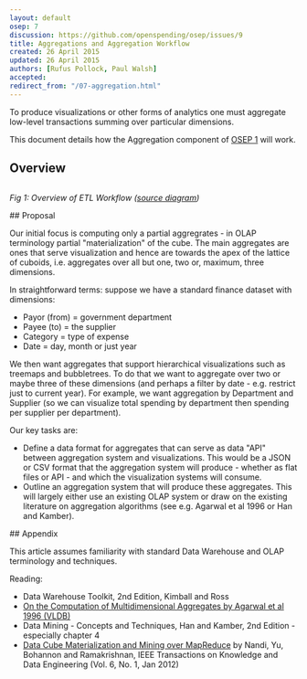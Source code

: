 ```yaml
---
layout: default
osep: 7
discussion: https://github.com/openspending/osep/issues/9
title: Aggregations and Aggregation Workflow
created: 26 April 2015
updated: 26 April 2015
authors: [Rufus Pollock, Paul Walsh]
accepted:
redirect_from: "/07-aggregation.html"
---
```


To produce visualizations or other forms of analytics one must aggregate low-level transactions summing over particular dimensions.

This document details how the Aggregation component of [OSEP 1][osep1] will work.

[osep1]: ./01-approach-and-architecture-of-openspending.html

## Overview

<img src="https://docs.google.com/drawings/d/1sOkT6bFBKAtO55nqHUTnnp8dpyTXq_apkt-1wCRt8NM/pub?w=960&h=720" alt="" style="max-width: 85vw; margin-left: -33%;" />

*Fig 1: Overview of ETL Workflow ([source diagram][fig1])*

[fig1]: https://docs.google.com/drawings/d/1sOkT6bFBKAtO55nqHUTnnp8dpyTXq_apkt-1wCRt8NM/pub?w=960&h=720

## Proposal

Our initial focus is computing only a partial aggregrates - in OLAP terminology
partial "materialization" of the cube. The main aggregates are ones that serve
visualization and hence are towards the apex of the lattice of cuboids, i.e.
aggregates over all but one, two or, maximum, three dimensions.

In straightforward terms: suppose we have a standard finance dataset with
dimensions:

* Payor (from) = government department
* Payee (to) = the supplier
* Category = type of expense
* Date = day, month or just year

We then want aggregates that support hierarchical visualizations such as
treemaps and bubbletrees. To do that we want to aggregate over two or maybe
three of these dimensions (and perhaps a filter by date - e.g. restrict just to
current year). For example, we want aggregation by Department and Supplier (so
we can visualize total spending by department then spending per supplier per
department).

Our key tasks are:

* Define a data format for aggregates that can serve as data "API" between
  aggregation system and visualizations. This would be a JSON or CSV format
  that the aggregation system will produce - whether as flat files or API - and
  which the visualization systems will consume.
* Outline an aggregation system that will produce these aggregates. This will
  largely either use an existing OLAP system or draw on the existing literature
  on aggregation algorithms (see e.g. Agarwal et al 1996 or Han and Kamber).

## Appendix

This article assumes familiarity with standard Data Warehouse and OLAP
terminology and techniques.

Reading:

* Data Warehouse Toolkit, 2nd Edition, Kimball and Ross
* [On the Computation of Multidimensional Aggregates by Agarwal et al 1996 (VLDB)][agg]
* Data Mining - Concepts and Techniques, Han and Kamber, 2nd Edition - especially chapter 4
* [Data Cube Materialization and Mining over MapReduce][nandi] by Nandi, Yu, Bohannon and Ramakrishnan, IEEE Transactions on Knowledge and Data Engineering (Vol. 6, No. 1, Jan 2012)

[agg]: http://www.vldb.org/conf/1996/P506.PDF
[nandi]: http://arnab.org/files/nandi_distributed_cubing.pdf

